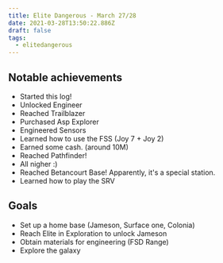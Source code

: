 ```yaml
---
title: Elite Dangerous - March 27/28
date: 2021-03-28T13:50:22.886Z
draft: false
tags:
  - elitedangerous
---
```

## Notable achievements

- Started this log!
- Unlocked Engineer
- Reached Trailblazer
- Purchased Asp Explorer
- Engineered Sensors
- Learned how to use the FSS (Joy 7 + Joy 2)
- Earned some cash. (around 10M)
- Reached Pathfinder!
- All nigher :)
- Reached Betancourt Base! Apparently, it's a special station.
- Learned how to play the SRV

## Goals

- Set up a home base (Jameson, Surface one, Colonia)
- Reach Elite in Exploration to unlock Jameson
- Obtain materials for engineering (FSD Range)
- Explore the galaxy